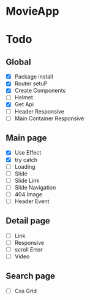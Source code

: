 # MovieApp

# Todo

## Global

- [x] Package install
- [x] Router setuP
- [x] Create Components
- [ ] Helmet
- [x] Get Api
- [ ] Header Responsive
- [ ] Main Container Responsive

## Main page

- [x] Use Effect
- [x] try catch
- [ ] Loading
- [ ] Slide
- [ ] Slide Link
- [ ] Slide Navigation
- [ ] 404 Image
- [ ] Header Event

## Detail page

- [ ] Link
- [ ] Responsive
- [ ] scroll Error
- [ ] Video

## Search page

- [ ] Css Grid
